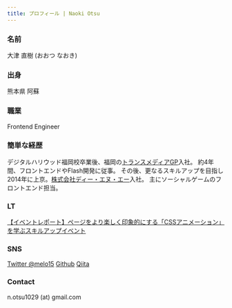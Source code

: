 ```yaml
---
title: プロフィール | Naoki Otsu
---
```


### 名前
大津 直樹 (おおつ なおき)

### 出身
熊本県 阿蘇

### 職業
Frontend Engineer

### 簡単な経歴
デジタルハリウッド福岡校卒業後、福岡の[トランスメディアGP](http://www.trance-media.co.jp/)入社。
約4年間、フロントエンドやFlash開発に従事。
その後、更なるスキルアップを目指し2014年に上京。[株式会社ディー・エヌ・エー](http://dena.com/jp/)入社。
主にソーシャルゲームのフロントエンド担当。

### LT
[【イベントレポート】ページをより楽しく印象的にする「CSSアニメーション」を学ぶスキルアップイベント](http://www.itstaffing.jp/engineer/entry/20151211_1)

### SNS
[Twitter @melo15](https://twitter.com/melo15)
[Github](https://github.com/NaokiOtsu)
[Qiita](http://qiita.com/melo15)

### Contact
n.otsu1029 (at) gmail.com
